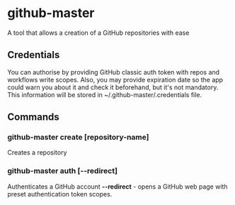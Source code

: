 # github-master
A tool that allows a creation of a GitHub repositories with ease

## Credentials
You can authorise by providing GitHub classic auth token with repos and workflows write scopes.
Also, you may provide expiration date so the app could warn you about it and check it beforehand, but it's not mandatory.
This information will be stored in ~/.github-master/.credentials file.

## Commands

### **github-master create** [repository-name] 
Creates a repository

### **github-master auth** [--redirect] 
Authenticates a GitHub account
**--redirect** - opens a GitHub web page with preset authentication token scopes.